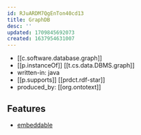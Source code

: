 ```yaml
---
id: RJuARDM7QgEnTon40cd13
title: GraphDB
desc: ''
updated: 1709845692073
created: 1637954631007
---
```


- [[c.software.database.graph]]
- [[p.instanceOf]] [[t.cs.data.DBMS.graph]]
- written-in: java
- [[p.supports]] [[prdct.rdf-star]]
- produced_by: [[org.ontotext]]

## Features

- [embeddable](https://graphdb.ontotext.com/documentation/9.8/free/devhub/embeddedgraphdb.html)